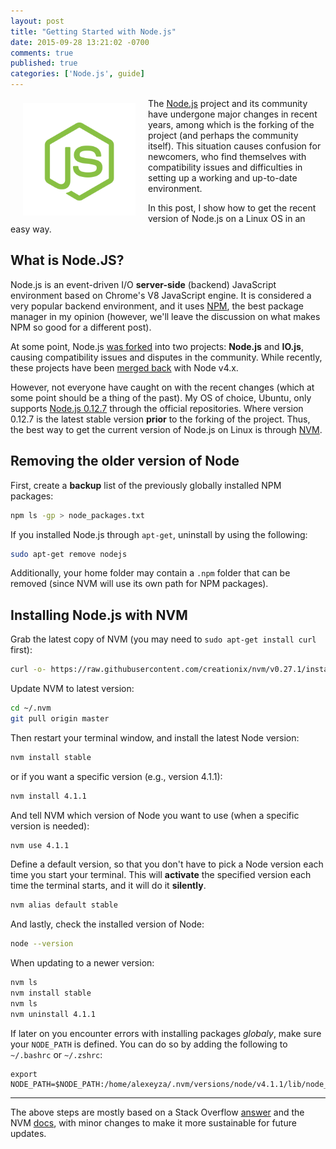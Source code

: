 ```yaml
---
layout: post
title: "Getting Started with Node.js"
date: 2015-09-28 13:21:02 -0700
comments: true
published: true
categories: ['Node.js', guide]
---
```

<img style="float:left; margin: 8px 20px" src="/assets/article_images/2015-09-28-getting-started-with-node-dot-js/nodejs.png" widht="180" height="180" title="Node.js"/>

The [Node.js](https://nodejs.org/en/) project and its community have undergone major changes in recent years, among which is the forking of the project (and perhaps the community itself). This situation causes confusion for newcomers, who find themselves with compatibility issues and difficulties in setting up a working and up-to-date environment.

In this post, I show how to get the recent version of Node.js on a Linux OS in an easy way.

<!--more-->

## What is Node.JS?
Node.js is an event-driven I/O **server-side** (backend) JavaScript environment based on Chrome's V8 JavaScript engine. It is considered a very popular backend environment, and it uses [NPM](https://www.npmjs.com/), the best package manager in my opinion (however, we'll leave the discussion on what makes NPM so good for a different post).

At some point, Node.js [was forked](http://anandmanisankar.com/posts/nodejs-iojs-why-the-fork/) into two projects: **Node.js** and **IO.js**, causing compatibility issues and disputes in the community. While recently, these projects have been [merged back](http://www.infoworld.com/article/2960452/javascript/unforked-iojs-v3-sets-stage-for-nodejs-merger.html) with Node v4.x.

However, not everyone have caught on with the recent changes (which at some point should be a thing of the past). My OS of choice, Ubuntu, only supports [Node.js 0.12.7](https://nodejs.org/en/download/releases/) through the official repositories. Where version 0.12.7 is the latest stable version **prior** to the forking of the project. Thus, the best way to get the current version of Node.js on Linux is through [NVM](https://github.com/creationix/nvm).

## Removing the older version of Node
First, create a **backup** list of the previously globally installed NPM packages:

```bash
npm ls -gp > node_packages.txt
```

If you installed Node.js through `apt-get`, uninstall by using the following:

```bash
sudo apt-get remove nodejs
```

Additionally, your home folder may contain a `.npm` folder that can be removed (since NVM will use its own path for NPM packages).

## Installing Node.js with NVM
Grab the latest copy of NVM (you may need to `sudo apt-get install curl` first):

```bash
curl -o- https://raw.githubusercontent.com/creationix/nvm/v0.27.1/install.sh | bash
```

Update NVM to latest version:

```bash
cd ~/.nvm
git pull origin master
```

Then restart your terminal window, and install the latest Node version:

```bash
nvm install stable
```

or if you want a specific version (e.g., version 4.1.1):

```bash
nvm install 4.1.1
```

And tell NVM which version of Node you want to use (when a specific version is needed):

```bash
nvm use 4.1.1
```

Define a default version, so that you don't have to pick a Node version each time you start your terminal. This will **activate** the specified version each time the terminal starts, and it will do it **silently**.

```bash
nvm alias default stable
```

And lastly, check the installed version of Node:

```bash
node --version
```

When updating to a newer version:

```bash
nvm ls
nvm install stable
nvm ls
nvm uninstall 4.1.1
```

If later on you encounter errors with installing packages _globaly_, make sure your `NODE_PATH` is defined. You can do so by adding the following to `~/.bashrc` or `~/.zshrc`:

```
export NODE_PATH=$NODE_PATH:/home/alexeyza/.nvm/versions/node/v4.1.1/lib/node_modules
```

* * *
The above steps are mostly based on a Stack Overflow [answer](http://askubuntu.com/questions/672994/how-to-install-nodejs-4-on-ubuntu-15-04-64-bit-edition/673046#673046) and the NVM [docs](https://github.com/creationix/nvm), with minor changes to make it more sustainable for future updates.